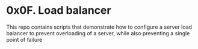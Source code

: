 # 0x0F. Load balancer
This repo contains scripts that demonstrate how to configure a server
load balancer to prevent overloading of a server, while also preventing
a single point of failure